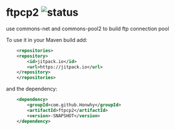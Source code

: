 # ftpcp2 ![status](https://img.shields.io/badge/status-unstable-lightgrey.svg)

use commons-net and commons-pool2 to build ftp connection pool

To use it in your Maven build add:
```xml
    <repositories>
    <repository>
        <id>jitpack.io</id>
        <url>https://jitpack.io</url>
    </repository>
    </repositories>
```

and the dependency:

```xml
    <dependency>
	    <groupId>com.github.Honwhy</groupId>
	    <artifactId>ftpcp2</artifactId>
	    <version>-SNAPSHOT</version>
	</dependency>
```

